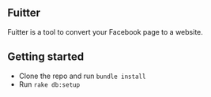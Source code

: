## Fuitter

Fuitter is a tool to convert your Facebook page to a website.

## Getting started

- Clone the repo and run `bundle install`
- Run `rake db:setup`

